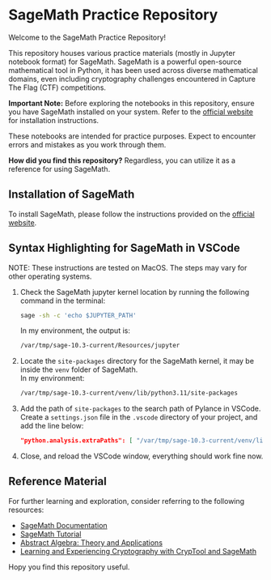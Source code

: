 # SageMath Practice Repository

Welcome to the SageMath Practice Repository!

This repository houses various practice materials (mostly in Jupyter notebook format) for SageMath. SageMath is a powerful open-source mathematical tool in Python, it has been used across diverse mathematical domains, even including cryptography challenges encountered in Capture The Flag (CTF) competitions.

**Important Note:** Before exploring the notebooks in this repository, ensure you have SageMath installed on your system. Refer to the [official website](https://doc.sagemath.org/html/en/installation/index.html) for installation instructions.

These notebooks are intended for practice purposes. Expect to encounter errors and mistakes as you work through them.

**How did you find this repository?** Regardless, you can utilize it as a reference for using SageMath.

## Installation of SageMath

To install SageMath, please follow the instructions provided on the [official website](https://doc.sagemath.org/html/en/installation/index.html).

## Syntax Highlighting for SageMath in VSCode
NOTE: These instructions are tested on MacOS. The steps may vary for other operating systems.

1. Check the SageMath jupyter kernel location by running the following command in the terminal:
    ```bash
    sage -sh -c 'echo $JUPYTER_PATH'
    ```
    In my environment, the output is:
    ```bash
    /var/tmp/sage-10.3-current/Resources/jupyter
    ```
2. Locate the `site-packages` directory for the SageMath kernel, it may be inside the `venv` folder of SageMath.  
    In my environment:
    ```bash
    /var/tmp/sage-10.3-current/venv/lib/python3.11/site-packages
    ```
3. Add the path of `site-packages` to the search path of Pylance in VSCode.  
    Create a `settings.json` file in the `.vscode` directory of your project, and add the line below:
    ```json
    "python.analysis.extraPaths": [ "/var/tmp/sage-10.3-current/venv/lib/python3.11/site-packages" ],
    ```
4. Close, and reload the VSCode window, everything should work fine now.

## Reference Material

For further learning and exploration, consider referring to the following resources:

- [SageMath Documentation](http://doc.sagemath.org/html/en/index.html)
- [SageMath Tutorial](http://doc.sagemath.org/html/en/tutorial/index.html)
- [Abstract Algebra: Theory and Applications](http://abstract.ups.edu/sage-aata.html)
- [Learning and Experiencing Cryptography with CrypTool and SageMath](https://www.cryptool.org/en/documentation/ctbook/)

Hopy you find this repository useful.
